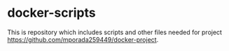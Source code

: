 # docker-scripts
This is repository which includes scripts and other files needed for project https://github.com/mporada259449/docker-project.
